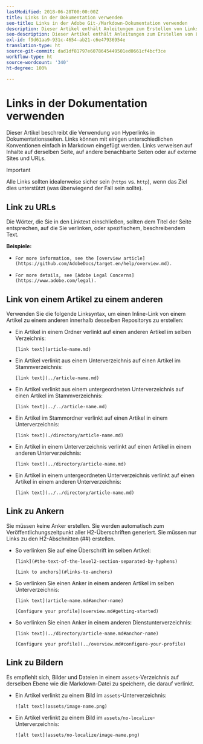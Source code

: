 ```yaml
---
lastModified: 2018-06-28T00:00:00Z
title: Links in der Dokumentation verwenden
seo-title: Links in der Adobe Git-/Markdown-Dokumentation verwenden
description: Dieser Artikel enthält Anleitungen zum Erstellen von Links zu Inhalten und Bildern.
seo-description: Dieser Artikel enthält Anleitungen zum Erstellen von Links zu Inhalten und Bildern für die Adobe-Dokumentation.
exl-id: f9d61aa9-931c-4654-ab21-c6e47936954e
translation-type: ht
source-git-commit: dad1df81797e6078645449501ed0661cf4bcf3ce
workflow-type: ht
source-wordcount: '340'
ht-degree: 100%

---
```


# Links in der Dokumentation verwenden

Dieser Artikel beschreibt die Verwendung von Hyperlinks in Dokumentationsseiten. Links können mit einigen unterschiedlichen Konventionen einfach in Markdown eingefügt werden. Links verweisen auf Inhalte auf derselben Seite, auf andere benachbarte Seiten oder auf externe Sites und URLs.

>[!IMPORTANT]
>Alle Links sollten idealerweise sicher sein (`https` vs. `http`), wenn das Ziel dies unterstützt (was überwiegend der Fall sein sollte).

## Link zu URLs

Die Wörter, die Sie in den Linktext einschließen, sollten dem Titel der Seite entsprechen, auf die Sie verlinken, oder spezifischem, beschreibendem Text.

**Beispiele:**

- `For more information, see the [overview article](https://github.com/AdobeDocs/target.en/help/overview.md).`

- `For more details, see [Adobe Legal Concerns](https://www.adobe.com/legal).`

## Link von einem Artikel zu einem anderen

Verwenden Sie die folgende Linksyntax, um einen Inline-Link von einem Artikel zu einem anderen innerhalb desselben Repositorys zu erstellen:

- Ein Artikel in einem Ordner verlinkt auf einen anderen Artikel im selben Verzeichnis:

   `[link text](article-name.md)`

- Ein Artikel verlinkt aus einem Unterverzeichnis auf einen Artikel im Stammverzeichnis:

   `[link text](../article-name.md)`

- Ein Artikel verlinkt aus einem untergeordneten Unterverzeichnis auf einen Artikel im Stammverzeichnis:

   `[link text](../../article-name.md)`

- Ein Artikel im Stammordner verlinkt auf einen Artikel in einem Unterverzeichnis:

   `[link text](./directory/article-name.md)`

- Ein Artikel in einem Unterverzeichnis verlinkt auf einen Artikel in einem anderen Unterverzeichnis:

   `[link text](../directory/article-name.md)`

- Ein Artikel in einem untergeordneten Unterverzeichnis verlinkt auf einen Artikel in einem anderen Unterverzeichnis:

   `[link text](../../directory/article-name.md)`

## Link zu Ankern

Sie müssen keine Anker erstellen. Sie werden automatisch zum Veröffentlichungszeitpunkt aller H2-Überschriften generiert. Sie müssen nur Links zu den H2-Abschnitten (##) erstellen.

- So verlinken Sie auf eine Überschrift im selben Artikel:

   `[link](#the-text-of-the-level2-section-separated-by-hyphens)`

   `[Link to anchors](#links-to-anchors)`

- So verlinken Sie einen Anker in einem anderen Artikel im selben Unterverzeichnis:

   `[link text](article-name.md#anchor-name)`

   `[Configure your profile](overview.md#getting-started)`

- So verlinken Sie einen Anker in einem anderen Dienstunterverzeichnis:

   `[link text](../directory/article-name.md#anchor-name)`

   `[Configure your profile](../overview.md#configure-your-profile)`

## Link zu Bildern

Es empfiehlt sich, Bilder und Dateien in einem `assets`-Verzeichnis auf derselben Ebene wie die Markdown-Datei zu speichern, die darauf verlinkt.

- Ein Artikel verlinkt zu einem Bild im `assets`-Unterverzeichnis:

   `![alt text](assets/image-name.png)`

- Ein Artikel verlinkt zu einem Bild im `assets/no-localize`-Unterverzeichnis:

   `![alt text](assets/no-localize/image-name.png)`

